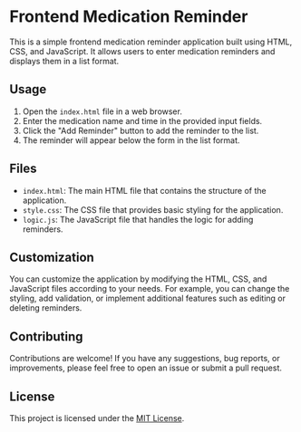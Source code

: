 # Frontend Medication Reminder

This is a simple frontend medication reminder application built using HTML, CSS, and JavaScript. It allows users to enter medication reminders and displays them in a list format.

## Usage

1. Open the `index.html` file in a web browser.
2. Enter the medication name and time in the provided input fields.
3. Click the "Add Reminder" button to add the reminder to the list.
4. The reminder will appear below the form in the list format.

## Files

- `index.html`: The main HTML file that contains the structure of the application.
- `style.css`: The CSS file that provides basic styling for the application.
- `logic.js`: The JavaScript file that handles the logic for adding reminders.

## Customization

You can customize the application by modifying the HTML, CSS, and JavaScript files according to your needs. For example, you can change the styling, add validation, or implement additional features such as editing or deleting reminders.

## Contributing

Contributions are welcome! If you have any suggestions, bug reports, or improvements, please feel free to open an issue or submit a pull request.

## License

This project is licensed under the [MIT License](LICENSE).
